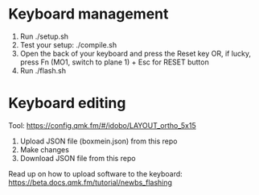 # Keyboard management

1. Run ./setup.sh
2. Test your setup: ./compile.sh
3. Open the back of your keyboard and press the Reset key OR,
   if lucky, press Fn (MO1, switch to plane 1) + Esc for RESET button
4. Run ./flash.sh

# Keyboard editing

Tool: https://config.qmk.fm/#/idobo/LAYOUT_ortho_5x15

1. Upload JSON file (boxmein.json) from this repo
2. Make changes
3. Download JSON file from this repo

Read up on how to upload software to the keyboard: https://beta.docs.qmk.fm/tutorial/newbs_flashing

